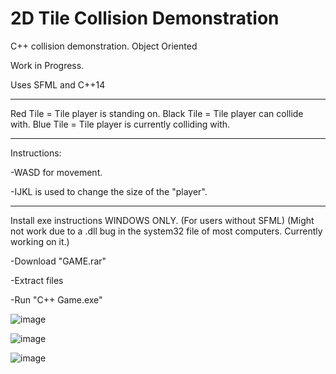 # 2D Tile Collision Demonstration
C++ collision demonstration. Object Oriented

Work in Progress.

Uses SFML and C++14

---------------------------------------------------------------------------------

Red Tile = Tile player is standing on.
Black Tile = Tile player can collide with.
Blue Tile = Tile player is currently colliding with.

---------------------------------------------------------------------------------
Instructions:

-WASD for movement.

-IJKL is used to change the size of the "player".

---------------------------------------------------------------------------------

Install exe instructions WINDOWS ONLY. (For users without SFML) (Might not work due to a .dll bug in the system32 file of most computers. Currently working on it.)

-Download "GAME.rar"

-Extract files

-Run "C++ Game.exe"

![image](https://user-images.githubusercontent.com/60831223/151713335-5984a810-e373-4665-afe9-6fa6862ca414.png)

![image](https://user-images.githubusercontent.com/60831223/151713366-56e19c4b-fb2b-4719-9bbb-3126e563ef9c.png)

![image](https://user-images.githubusercontent.com/60831223/151713401-3a6535ce-6590-4cbf-b072-246517c5d1dc.png)
